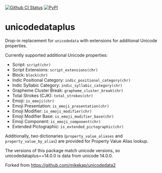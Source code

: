 [![Github CI Status](https://github.com/iwsfutcmd/unicodedataplus/workflows/Tests/badge.svg)](https://github.com/iwsfutcmd/unicodedataplus/actions?query=workflow%3A%22Tests%22)
[![PyPI](https://img.shields.io/pypi/v/unicodedataplus.svg)](https://pypi.org/project/unicodedataplus/)

unicodedataplus
============

Drop-in replacement for `unicodedata` with extensions for additional Unicode properties.

Currently supported additional Unicode properties:

* Script: `script(chr)`
* Script Extensions: `script_extensions(chr)`
* Block: `block(chr)`
* Indic Positional Category: `indic_positional_category(chr)`
* Indic Syllabic Category: `indic_syllabic_category(chr)`
* Grapheme Cluster Break: `grapheme_cluster_break(chr)`
* Total Strokes (CJK): `total_strokes(chr)`
* Emoji: `is_emoji(chr)`
* Emoji Presentation: `is_emoji_presentation(chr)`
* Emoji Modifier: `is_emoji_modifier(chr)`
* Emoji Modifier Base: `is_emoji_modifier_base(chr)`
* Emoji Component: `is_emoji_component(chr)`
* Extended Pictographic: `is_extended_pictographic(chr)`

Additionally, two dictionaries (`property_value_aliases` and `property_value_by_alias`) are provided for Property Value Alias lookup.

The versions of this package match unicode versions, so unicodedataplus==14.0.0 is data from unicode 14.0.0.

Forked from https://github.com/mikekap/unicodedata2
